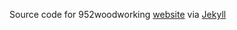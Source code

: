 Source code for 952woodworking [website](https://www.952woodworking.com/) via [Jekyll](https://jekyll.com/)
